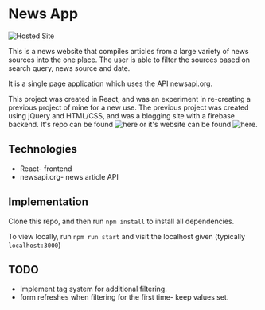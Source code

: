 # News App

![Hosted Site](https://lucyod10.github.io/news-app/)

This is a news website that compiles articles from a large variety of news sources into the one place. The user is able to filter the sources based on search query, news source and date.

It is a single page application which uses the API newsapi.org.

This project was created in React, and was an experiment in re-creating a previous project of mine for a new use. The previous project was created using jQuery and HTML/CSS, and was a blogging site with a firebase backend. It's repo can be found ![here](https://github.com/lucyod10/Noggin-News) or it's website can be found ![here](https://lucyod10.github.io/Noggin-News/).

## Technologies

- React- frontend
- newsapi.org- news article API

## Implementation

Clone this repo, and then run `npm install` to install all dependencies.

To view locally, run `npm run start` and visit the localhost given (typically `localhost:3000`)

## TODO

- Implement tag system for additional filtering.
- form refreshes when filtering for the first time- keep values set.
